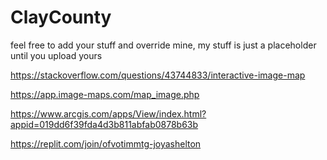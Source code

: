 # ClayCounty
feel free to add your stuff and override mine, my stuff is just a placeholder until you upload yours

https://stackoverflow.com/questions/43744833/interactive-image-map

https://app.image-maps.com/map_image.php

https://www.arcgis.com/apps/View/index.html?appid=019dd6f39fda4d3b811abfab0878b63b

https://replit.com/join/ofvotimmtg-joyashelton
